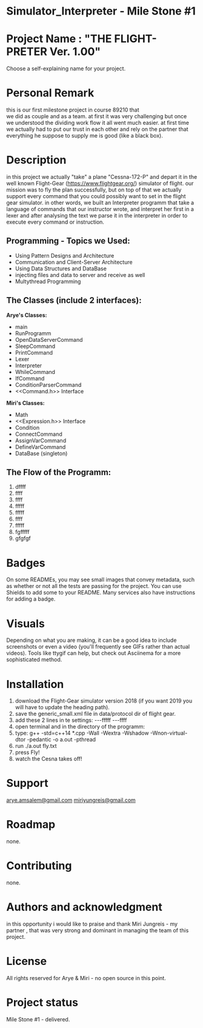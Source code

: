 # Simulator_Interpreter - Mile Stone #1

# Project Name : "THE FLIGHT-PRETER Ver. 1.00"
Choose a self-explaining name for your project.

# Personal Remark  
this is our first milestone project in course 89210 that  
we did as couple and as a team. at first it was very challenging but once  
we understood the dividing work flow it all went much easier.
at first time we actually had to put our trust in each other and rely on the
partner that everything he suppose to supply me is good (like a black box).

# Description  
in this project we actually "take" a plane "Cessna-172-P" and depart it in the well
known Flight-Gear (https://www.flightgear.org/) simulator of flight.
our mission was to fly the plan successfully, but on top of that we actually
support every command that you could possibly want to set in the flight gear
simulator.
in other words, we built an Interpreter programm that take a language of
commands that our instructor wrote, and interpret her first in a lexer and
after analysing the text we parse it in the interpreter in order to execute
every command or instruction.

Programming - Topics we Used:
-----------------------------
* Using Pattern Designs and Architecture
* Communication and Client-Server Architecture
* Using Data Structures and DataBase
* injecting files and data to server and receive as well
* Multythread Programming


The Classes (include 2 interfaces):
-----------------------------------
**Arye's Classes:**   
- main
- RunProgramm
- OpenDataServerCommand
- SleepCommand
- PrintCommand
- Lexer
- Interpreter
- WhileCommand
- IfCommand
- ConditionParserCommand
- <<Command.h>> Interface

**Miri's Classes:**
- Math
- <<Expression.h>> Interface
- Condition
- ConnectCommand
- AssignVarCommand
- DefineVarCommand
- DataBase (singleton)

The Flow of the Programm:
-------------------------
1. dffff
2. ffff
3. ffff
4. fffff
5. fffff
6. ffff
7. fffff
8. fgfffff
9. gfgfgf


# Badges
On some READMEs, you may see small images that convey metadata, such as whether or not all the tests are passing for the project. You can use Shields to add some to your README. Many services also have instructions for adding a badge.

# Visuals  
Depending on what you are making, it can be a good idea to include screenshots or even a video (you'll frequently see GIFs rather than actual videos). Tools like ttygif can help, but check out Asciinema for a more sophisticated method.

# Installation  
1. download the Flight-Gear simulator version 2018 (if you want 2019 you will
 have to update the heading path).
2. save the generic_small.xml  file in data/protocol dir of flight gear.
3. add these 2 lines in te settings:
    ---fffff
    ---ffff
4. open terminal and in the directory of the programm:
5. type: g++ -std=c++14 *.cpp -Wall -Wextra -Wshadow -Wnon-virtual-dtor -pedantic -o a.out -pthread
6. run ./a.out fly.txt
7. press Fly!
8. watch the Cesna takes off!

# Support  
arye.amsalem@gmail.com
miriyungreis@gmail.com

# Roadmap  
none.

# Contributing  
none.

# Authors and acknowledgment  
in this opportunity i would like to praise and thank Miri Jungreis - my partner
, that was very strong and dominant in managing the team of this project.

# License  
All rights reserved for Arye & Miri - no open source in this point.

# Project status  
Mile Stone #1 - delivered.


